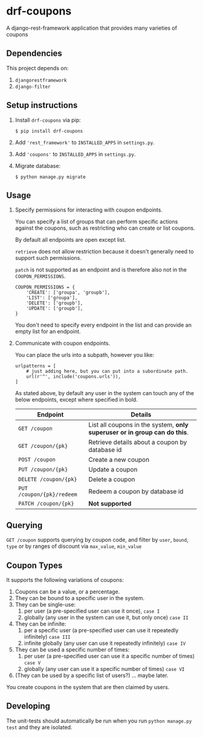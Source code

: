 # drf-coupons
A django-rest-framework application that provides many varieties of coupons 

## Dependencies

This project depends on:
1. `djangorestframework`
2. `django-filter`

## Setup instructions

1. Install `drf-coupons` via pip:
   ```
   $ pip install drf-coupons
   ```

2. Add `'rest_framework'` to `INSTALLED_APPS` in `settings.py`.

3. Add `'coupons'` to `INSTALLED_APPS` in `settings.py`.

4. Migrate database:

   ```
   $ python manage.py migrate
   ```

## Usage

1. Specify permissions for interacting with coupon endpoints.

   You can specify a list of groups that can perform specific actions against the coupons, such as restricting who can
   create or list coupons.

   By default all endpoints are open except list.

   `retrieve` does not allow restriction because it doesn't generally need to support such permissions.

   `patch` is not supported as an endpoint and is therefore also not in the `COUPON_PERMISSIONS`.

   ```
   COUPON_PERMISSIONS = {
       'CREATE': ['groupa', 'groupb'],
       'LIST': ['groupa'],
       'DELETE': ['groupb'],
       'UPDATE': ['groupb'],
   }
   ```

   You don't need to specify every endpoint in the list and can provide an empty list for an endpoint.

2. Communicate with coupon endpoints.

   You can place the urls into a subpath, however you like:

   ```
   urlpatterns = [
       # just adding here, but you can put into a subordinate path.
       url(r'^', include('coupons.urls')),
   ]
   ```

   As stated above, by default any user in the system can touch any of the below endpoints, except where specified in bold.

   | Endpoint                  | Details                                                                     |
   | ------------------------- | --------------------------------------------------------------------------- |
   | `GET /coupon`             | List all coupons in the system, **only superuser or in group can do this**. |
   | `GET /coupon/{pk}`        | Retrieve details about a coupon by database id                              |
   | `POST /coupon`            | Create a new coupon                                                         |
   | `PUT /coupon/{pk}`        | Update a coupon                                                             |
   | `DELETE /coupon/{pk}`     | Delete a coupon                                                             |
   | `PUT /coupon/{pk}/redeem` | Redeem a coupon by database id                                              |
   | `PATCH /coupon/{pk}`      | **Not supported**                                                           |

## Querying

`GET /coupon` supports querying by coupon code, and filter by `user`, `bound`, `type` or by ranges of discount via `max_value`, `min_value`

## Coupon Types

It supports the following variations of coupons:

1. Coupons can be a value, or a percentage.
2. They can be bound to a specific user in the system.
3. They can be single-use:
   1. per user (a pre-specified user can use it once), `case I`
   2. globally (any user in the system can use it, but only once) `case II`
4. They can be infinite:
   1. per a specific user (a pre-specified user can use it repeatedly infinitely) `case III`
   2. infinite globally (any user can use it repeatedly infinitely) `case IV`
5. They can be used a specific number of times:
   1. per user (a pre-specified user can use it a specific number of times) `case V`
   2. globally (any user can use it a specific number of times) `case VI`
6. (They can be used by a specific list of users?) ... maybe later.

You create coupons in the system that are then claimed by users.

## Developing

The unit-tests should automatically be run when you run `python manage.py test` and they are isolated.

